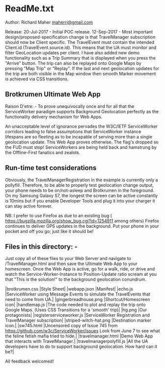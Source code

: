 ReadMe.txt
==========

Author: Richard Maher 
        maherrj@gmail.com

Release: 20-Jul-2017 - Initial POC release.
         12-Sep-2017 - Most important design/proposed-specification change is that TravelManager subscription should now be Client specific. The TravelEvent must contain the intended Client.id (TravelEvent.source.id). This means that the UA must monitor and filter GeoLocation updates per client. I have also added new demo functionality such as a Trip Summary that is displayed when you press the "Arrive" button. The trip can also be replayed onto Google Maps by pressing "Map Trip" or "Replay". If the last and next geolocation updates for the trip are both visible in the Map window then smooth Marker movement is achieved via CSS transitions.

Brotkrumen Ultimate Web App
---------------------------

Raison D'etre: - To prove unequivocally once and for all that the ServiceWorker paradigm supports Background Geolocation perfectly as the functionality delivery mechanism for Web Apps. 

An unacceptable level of ignorance pervades the W3C/IETF ServiceWorker corridors leading to false assumptions that ServiceWorker instance lifespans are so fleeting as to be incapable of serving more than a single geolocation update. This Web App proves otherwise. The flag's dropped so the FUD must stop! ServiceWorkers are being held back and hamstrung by the Offline-First fanatics and zealots.

Run-time test considerations
----------------------------

Obviously, the TravelManagerRegistration in the example is currently only a pollyfill. Therefore, to be able to properly test geolocation change output, your phone needs to be on/not-asleep and Brotkrumen in the foreground. On my Samsung Galaxy S7, the longest the screen can be active constantly is 10mins but if you enable Developer Tools and plug it into your charger it can stay active forever.

NB: I prefer to use Firefox as due to an existing bug ( https://bugzilla.mozilla.org/show_bug.cgi?id=1254911 among others) Firefox continues to deliver GPS updates in the background. Put your phone in your pocket and off you go; just like it should be!

Files in this directory: -
--------------------------

Just copy all of these files to your Web Server and navigate to /TravelManager.html and then save the Ultimate Web App to your homescreen. Once the Web App is active, go for a walk, ride, or drive and watch the Service-Worker-Instance to Position-Update ratio scream at you that "This *is* the solution!" to the background geolocation conundrum.

|brotkrumen.css              |Style Sheet|
|webapp.json                 |Manifest|
|echo.js                     |ServiceWorker using Message Events to simulate the TravelEvents that need to come from UA.|
|gingerbreadhouse.png        |Shortcut/Homescreen icon|
|handlemap.js                |The code needed to plot and replay the trip onto Google Maps. (Uses CSS Transitions for a 'smooth' trip)|
|hg.png                      |Our protagonists|
|registerserviceworker.js    |ServiceWorker Registration and TravelManager subscription|
|striped-witch-hat.png       |Destination marker icon.|
|sw745.html                  |Uncensored copy of Issue 745 from https://github.com/w3c/ServiceWorker/issues Look from June 7 to see what the feline fetish mafia tried to hide.|
|travelmanager.html          |Demo Web App that interacts with TravelManager.|
|travelmanagerpolyfill.js    |All the UA developers have to do to support background geolocation. How hard can it be?|


All feedback welcomed! 
